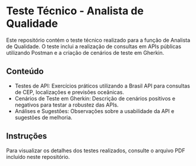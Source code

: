 # Teste Técnico - Analista de Qualidade

Este repositório contém o teste técnico realizado para a função de Analista de Qualidade. O teste inclui a realização de consultas em APIs públicas utilizando Postman e a criação de cenários de teste em Gherkin.

## Conteúdo

- Testes de API: Exercícios práticos utilizando a Brasil API para consultas de CEP, localizações e previsões oceânicas.
- Cenários de Teste em Gherkin: Descrição de cenários positivos e negativos para testar a robustez das APIs.
- Análises e Sugestões: Observações sobre a usabilidade da API e sugestões de melhoria.

## Instruções

Para visualizar os detalhes dos testes realizados, consulte o arquivo PDF incluído neste repositório.
